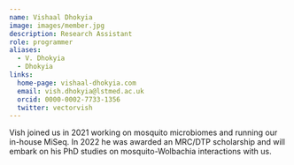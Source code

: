 ```yaml
---
name: Vishaal Dhokyia
image: images/member.jpg
description: Research Assistant
role: programmer
aliases:
  - V. Dhokyia
  - Dhokyia
links:
  home-page: vishaal-dhokyia.com
  email: vish.dhokyia@lstmed.ac.uk
  orcid: 0000-0002-7733-1356
  twitter: vectorvish
---
```


Vish joined us in 2021 working on mosquito microbiomes and running our in-house MiSeq.
In 2022 he was awarded an MRC/DTP scholarship and will embark on his PhD studies on mosquito-Wolbachia interactions with us.
